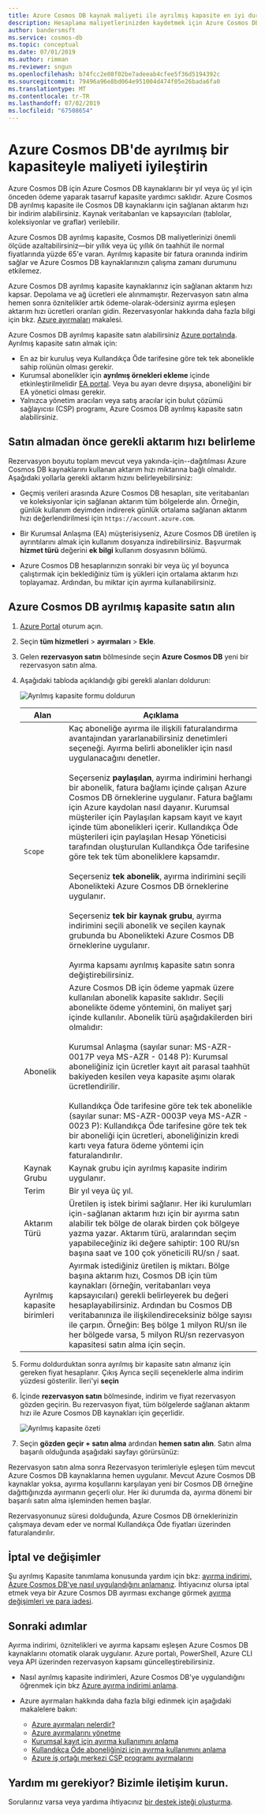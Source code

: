 ```yaml
---
title: Azure Cosmos DB kaynak maliyeti ile ayrılmış kapasite en iyi duruma getirme
description: Hesaplama maliyetlerinizden kaydetmek için Azure Cosmos DB ayrılmış kapasite satın alma konusunda bilgi edinin.
author: bandersmsft
ms.service: cosmos-db
ms.topic: conceptual
ms.date: 07/01/2019
ms.author: rimman
ms.reviewer: sngun
ms.openlocfilehash: b74fcc2e08f02be7adeeab4cfee5f36d5194392c
ms.sourcegitcommit: 79496a96e8bd064e951004d474f05e26bada6fa0
ms.translationtype: MT
ms.contentlocale: tr-TR
ms.lasthandoff: 07/02/2019
ms.locfileid: "67508654"
---
```

# <a name="optimize-cost-with-reserved-capacity-in-azure-cosmos-db"></a>Azure Cosmos DB'de ayrılmış bir kapasiteyle maliyeti iyileştirin

Azure Cosmos DB için Azure Cosmos DB kaynaklarını bir yıl veya üç yıl için önceden ödeme yaparak tasarruf kapasite yardımcı saklıdır. Azure Cosmos DB ayrılmış kapasite ile Cosmos DB kaynaklarını için sağlanan aktarım hızı bir indirim alabilirsiniz. Kaynak veritabanları ve kapsayıcıları (tablolar, koleksiyonlar ve graflar) verilebilir.

Azure Cosmos DB ayrılmış kapasite, Cosmos DB maliyetlerinizi önemli ölçüde azaltabilirsiniz&mdash;bir yıllık veya üç yıllık ön taahhüt ile normal fiyatlarında yüzde 65'e varan. Ayrılmış kapasite bir fatura oranında indirim sağlar ve Azure Cosmos DB kaynaklarınızın çalışma zamanı durumunu etkilemez.

Azure Cosmos DB ayrılmış kapasite kaynaklarınız için sağlanan aktarım hızı kapsar. Depolama ve ağ ücretleri ele alınmamıştır. Rezervasyon satın alma hemen sonra öznitelikler artık ödeme-olarak-ödersiniz ayırma eşleşen aktarım hızı ücretleri oranları gidin. Rezervasyonlar hakkında daha fazla bilgi için bkz. [Azure ayırmaları](../billing/billing-save-compute-costs-reservations.md) makalesi.

Azure Cosmos DB ayrılmış kapasite satın alabilirsiniz [Azure portalında](https://portal.azure.com). Ayrılmış kapasite satın almak için:

* En az bir kuruluş veya Kullandıkça Öde tarifesine göre tek tek abonelikle sahip rolünün olması gerekir.  
* Kurumsal abonelikler için **ayrılmış örnekleri ekleme** içinde etkinleştirilmelidir [EA portal](https://ea.azure.com). Veya bu ayarı devre dışıysa, aboneliğini bir EA yönetici olması gerekir.
* Yalnızca yönetim aracıları veya satış aracılar için bulut çözümü sağlayıcısı (CSP) programı, Azure Cosmos DB ayrılmış kapasite satın alabilirsiniz.

## <a name="determine-the-required-throughput-before-purchase"></a>Satın almadan önce gerekli aktarım hızı belirleme

Rezervasyon boyutu toplam mevcut veya yakında-için--dağıtılması Azure Cosmos DB kaynaklarını kullanan aktarım hızı miktarına bağlı olmalıdır. Aşağıdaki yollarla gerekli aktarım hızını belirleyebilirsiniz:

* Geçmiş verileri arasında Azure Cosmos DB hesapları, site veritabanları ve koleksiyonlar için sağlanan aktarım tüm bölgelerde alın. Örneğin, günlük kullanım deyimden indirerek günlük ortalama sağlanan aktarım hızı değerlendirilmesi için `https://account.azure.com`.

* Bir Kurumsal Anlaşma (EA) müşterisiyseniz, Azure Cosmos DB üretilen iş ayrıntılarını almak için kullanım dosyanıza indirebilirsiniz. Başvurmak **hizmet türü** değerini **ek bilgi** kullanım dosyasının bölümü.

* Azure Cosmos DB hesaplarınızın sonraki bir veya üç yıl boyunca çalıştırmak için beklediğiniz tüm iş yükleri için ortalama aktarım hızı toplayamaz. Ardından, bu miktar için ayırma kullanabilirsiniz.

## <a name="buy-azure-cosmos-db-reserved-capacity"></a>Azure Cosmos DB ayrılmış kapasite satın alın

1. [Azure Portal](https://portal.azure.com) oturum açın.  

2. Seçin **tüm hizmetleri** > **ayırmaları** > **Ekle**.  

3. Gelen **rezervasyon satın** bölmesinde seçin **Azure Cosmos DB** yeni bir rezervasyon satın alma.  

4. Aşağıdaki tabloda açıklandığı gibi gerekli alanları doldurun:

   ![Ayrılmış kapasite formu doldurun](./media/cosmos-db-reserved-capacity/fill-reserved-capacity-form.png)

   |Alan  |Açıklama  |
   |---------|---------|
   |`Scope`   |   Kaç aboneliğe ayırma ile ilişkili faturalandırma avantajından yararlanabilirsiniz denetimleri seçeneği. Ayırma belirli abonelikler için nasıl uygulanacağını denetler. <br/><br/>  Seçerseniz **paylaşılan**, ayırma indirimini herhangi bir abonelik, fatura bağlamı içinde çalışan Azure Cosmos DB örneklerine uygulanır. Fatura bağlamı için Azure kaydolan nasıl dayanır. Kurumsal müşteriler için Paylaşılan kapsam kayıt ve kayıt içinde tüm abonelikleri içerir. Kullandıkça Öde müşterileri için paylaşılan Hesap Yöneticisi tarafından oluşturulan Kullandıkça Öde tarifesine göre tek tek tüm aboneliklere kapsamdır.  <br/><br/>  Seçerseniz **tek abonelik**, ayırma indirimini seçili Abonelikteki Azure Cosmos DB örneklerine uygulanır. <br/><br/> Seçerseniz **tek bir kaynak grubu**, ayırma indirimini seçili abonelik ve seçilen kaynak grubunda bu Abonelikteki Azure Cosmos DB örneklerine uygulanır. <br/><br/> Ayırma kapsamı ayrılmış kapasite satın sonra değiştirebilirsiniz.  |
   |Abonelik  |   Azure Cosmos DB için ödeme yapmak üzere kullanılan abonelik kapasite saklıdır. Seçili abonelikte ödeme yöntemini, ön maliyet şarj içinde kullanılır. Abonelik türü aşağıdakilerden biri olmalıdır: <br/><br/>  Kurumsal Anlaşma (sayılar sunar: MS-AZR-0017P veya MS-AZR - 0148 P): Kurumsal aboneliğiniz için ücretler kayıt ait parasal taahhüt bakiyeden kesilen veya kapasite aşımı olarak ücretlendirilir. <br/><br/> Kullandıkça Öde tarifesine göre tek tek abonelikle (sayılar sunar: MS-AZR-0003P veya MS-AZR - 0023 P): Kullandıkça Öde tarifesine göre tek tek bir aboneliği için ücretleri, aboneliğinizin kredi kartı veya fatura ödeme yöntemi için faturalandırılır.    |
   | Kaynak Grubu | Kaynak grubu için ayrılmış kapasite indirim uygulanır. |
   |Terim  |   Bir yıl veya üç yıl.   |
   |Aktarım Türü   |  Üretilen iş istek birimi sağlanır. Her iki kurulumları için-sağlanan aktarım hızı için bir ayırma satın alabilir tek bölge de olarak birden çok bölgeye yazma yazar. Aktarım türü, aralarından seçim yapabileceğiniz iki değere sahiptir: 100 RU/sn başına saat ve 100 çok yöneticili RU/sn / saat.|
   | Ayrılmış kapasite birimleri| Ayırmak istediğiniz üretilen iş miktarı. Bölge başına aktarım hızı, Cosmos DB için tüm kaynakları (örneğin, veritabanları veya kapsayıcıları) gerekli belirleyerek bu değeri hesaplayabilirsiniz. Ardından bu Cosmos DB veritabanınıza ile ilişkilendireceksiniz bölge sayısı ile çarpın. Örneğin: Beş bölge 1 milyon RU/sn ile her bölgede varsa, 5 milyon RU/sn rezervasyon kapasitesi satın alma için seçin. |
 

5. Formu doldurduktan sonra ayrılmış bir kapasite satın almanız için gereken fiyat hesaplanır. Çıkış Ayrıca seçili seçeneklerle alma indirim yüzdesi gösterilir. İleri'yi **seçin**

6. İçinde **rezervasyon satın** bölmesinde, indirim ve fiyat rezervasyon gözden geçirin. Bu rezervasyon fiyat, tüm bölgelerde sağlanan aktarım hızı ile Azure Cosmos DB kaynakları için geçerlidir.  

   ![Ayrılmış kapasite özeti](./media/cosmos-db-reserved-capacity/reserved-capacity-summary.png)

7. Seçin **gözden geçir + satın alma** ardından **hemen satın alın**. Satın alma başarılı olduğunda aşağıdaki sayfayı görürsünüz:

Rezervasyon satın alma sonra Rezervasyon terimleriyle eşleşen tüm mevcut Azure Cosmos DB kaynaklarına hemen uygulanır. Mevcut Azure Cosmos DB kaynaklar yoksa, ayırma koşullarını karşılayan yeni bir Cosmos DB örneğine dağıttığınızda ayırmanın geçerli olur. Her iki durumda da, ayırma dönemi bir başarılı satın alma işleminden hemen başlar.

Rezervasyonunuz süresi dolduğunda, Azure Cosmos DB örneklerinizin çalışmaya devam eder ve normal Kullandıkça Öde fiyatları üzerinden faturalandırılır.

## <a name="cancellation-and-exchanges"></a>İptal ve değişimler

Şu ayrılmış Kapasite tanımlama konusunda yardım için bkz: [ayırma indirimi, Azure Cosmos DB'ye nasıl uygulandığını anlamanız](../billing/billing-understand-cosmosdb-reservation-charges.md). İhtiyacınız olursa iptal etmek veya bir Azure Cosmos DB ayırması exchange görmek [ayırma değişimleri ve para iadesi](../billing/billing-azure-reservations-self-service-exchange-and-refund.md).

## <a name="next-steps"></a>Sonraki adımlar

Ayırma indirimi, öznitelikleri ve ayırma kapsamı eşleşen Azure Cosmos DB kaynaklarını otomatik olarak uygulanır. Azure portalı, PowerShell, Azure CLI veya API üzerinden rezervasyon kapsamı güncelleştirebilirsiniz.

*  Nasıl ayrılmış kapasite indirimleri, Azure Cosmos DB'ye uygulandığını öğrenmek için bkz [Azure ayırma indirimi anlama](../billing/billing-understand-cosmosdb-reservation-charges.md).

* Azure ayırmaları hakkında daha fazla bilgi edinmek için aşağıdaki makalelere bakın:

   * [Azure ayırmaları nelerdir?](../billing/billing-save-compute-costs-reservations.md)  
   * [Azure ayırmalarını yönetme](../billing/billing-manage-reserved-vm-instance.md)  
   * [Kurumsal kayıt için ayırma kullanımını anlama](../billing/billing-understand-reserved-instance-usage-ea.md)  
   * [Kullandıkça Öde aboneliğinizi için ayırma kullanımını anlama](../billing/billing-understand-reserved-instance-usage.md)
   * [Azure iş ortağı merkezi CSP programı ayırmalarını](https://docs.microsoft.com/partner-center/azure-reservations)

## <a name="need-help-contact-us"></a>Yardım mı gerekiyor? Bizimle iletişim kurun.

Sorularınız varsa veya yardıma ihtiyacınız [bir destek isteği oluşturma](https://portal.azure.com/#blade/Microsoft_Azure_Support/HelpAndSupportBlade/newsupportrequest).
